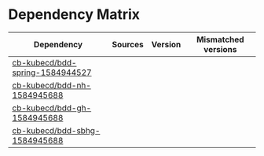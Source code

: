 # Dependency Matrix

Dependency | Sources | Version | Mismatched versions
---------- | ------- | ------- | -------------------
[cb-kubecd/bdd-spring-1584944527](https://github.com/cb-kubecd/bdd-spring-1584944527.git) |  | []() | 
[cb-kubecd/bdd-nh-1584945688](https://github.com/cb-kubecd/bdd-nh-1584945688.git) |  | []() | 
[cb-kubecd/bdd-gh-1584945688](https://github.com/cb-kubecd/bdd-gh-1584945688.git) |  | []() | 
[cb-kubecd/bdd-sbhg-1584945688](https://github.com/cb-kubecd/bdd-sbhg-1584945688.git) |  | []() | 
